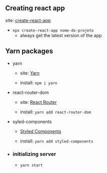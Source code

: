 ## Creating react app

site: [create-react-app](create-react-app.dev)

- `npx create-react-app nome-do-projeto`
  - always get the latest version of the app

## Yarn packages

- yarn

  - site: [Yarn](https://yarnpkg.com/)

  - install: `npm i yarn`

- react-router-dom

  - site: [React Router](https://v5.reactrouter.com/web/guides/quick-start)

  - install: `yarn add react-router-dom`

- syled-components

  - [Styled Components](https://styled-components.com/docs/basics#installation)

  - install: `yarn add styled-components`

- ### initializing server

  - `yarn start`
